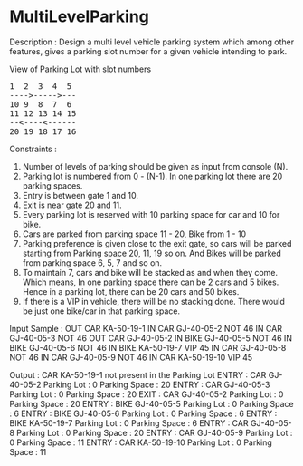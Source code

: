 # MultiLevelParking

Description :
Design a multi level vehicle parking system which among other
features, gives a parking slot number for a given vehicle intending to park.

View of Parking Lot with slot numbers
<pre>
1  2  3  4  5
---->----->---  
10 9  8  7  6
11 12 13 14 15 
--<----<------
20 19 18 17 16
</pre>

Constraints :
1. Number of levels of parking should be given as input from console (N).
2. Parking lot is numbered from 0 - (N-1). In one parking lot there are 20 parking spaces.
3. Entry is between gate 1 and 10.
4. Exit is near gate 20 and 11.
5. Every parking lot is reserved with 10 parking space for car and 10 for bike.
6. Cars are parked from parking space 11 - 20, Bike from 1 - 10
7. Parking preference is given close to the exit gate, so cars will be parked starting from Parking space 20, 11, 19 so on.
And Bikes will be parked from parking space 6, 5, 7 and so on.
8. To maintain 7, cars and bike will be stacked as and when they come. Which means, In one parking space there can be 2 cars and 5 bikes.
Hence in a parking lot, there can be 20 cars and 50 bikes.
9. If there is a VIP in vehicle, there will be no stacking done. There would be just one bike/car in that parking space.

Input Sample :
OUT CAR KA-50-19-1
IN CAR GJ-40-05-2 NOT 46
IN CAR GJ-40-05-3 NOT 46
OUT CAR GJ-40-05-2
IN BIKE GJ-40-05-5 NOT 46
IN BIKE GJ-40-05-6 NOT 46
IN BIKE KA-50-19-7 VIP 45
IN CAR GJ-40-05-8 NOT 46
IN CAR GJ-40-05-9 NOT 46
IN CAR KA-50-19-10 VIP 45

Output :
CAR KA-50-19-1 not present in the Parking Lot
ENTRY : CAR GJ-40-05-2 Parking Lot : 0 Parking Space : 20
ENTRY : CAR GJ-40-05-3 Parking Lot : 0 Parking Space : 20
EXIT : CAR GJ-40-05-2 Parking Lot : 0 Parking Space : 20
ENTRY : BIKE GJ-40-05-5 Parking Lot : 0 Parking Space : 6
ENTRY : BIKE GJ-40-05-6 Parking Lot : 0 Parking Space : 6
ENTRY : BIKE KA-50-19-7 Parking Lot : 0 Parking Space : 6
ENTRY : CAR GJ-40-05-8 Parking Lot : 0 Parking Space : 20
ENTRY : CAR GJ-40-05-9 Parking Lot : 0 Parking Space : 11
ENTRY : CAR KA-50-19-10 Parking Lot : 0 Parking Space : 11
